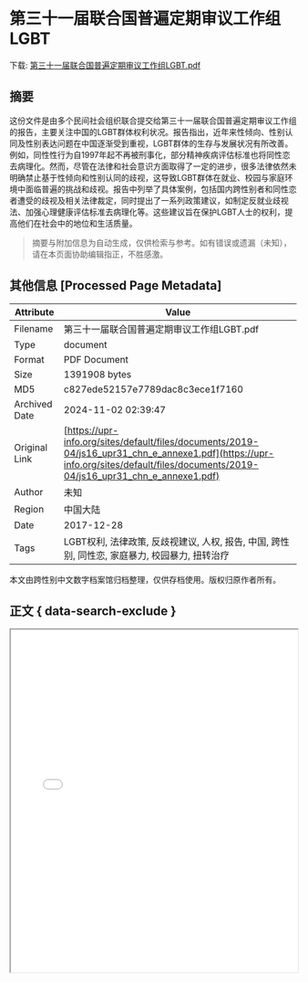 # 第三十一届联合国普遍定期审议工作组LGBT

<!-- tcd_download_link -->
下载: <a href="../第三十一届联合国普遍定期审议工作组LGBT.pdf" download>第三十一届联合国普遍定期审议工作组LGBT.pdf</a>
<!-- tcd_download_link_end -->

## 摘要

<!-- tcd_abstract -->
这份文件是由多个民间社会组织联合提交给第三十一届联合国普遍定期审议工作组的报告，主要关注中国的LGBT群体权利状况。报告指出，近年来性倾向、性别认同及性别表达问题在中国逐渐受到重视，LGBT群体的生存与发展状况有所改善。例如，同性性行为自1997年起不再被刑事化，部分精神疾病评估标准也将同性恋去病理化。然而，尽管在法律和社会意识方面取得了一定的进步，很多法律依然未明确禁止基于性倾向和性别认同的歧视，这导致LGBT群体在就业、校园与家庭环境中面临普遍的挑战和歧视。报告中列举了具体案例，包括国内跨性别者和同性恋者遭受的歧视及相关法律裁定，同时提出了一系列政策建议，如制定反就业歧视法、加强心理健康评估标准去病理化等。这些建议旨在保护LGBT人士的权利，提高他们在社会中的地位和生活质量。

<!-- tcd_abstract_end -->

> 摘要与附加信息为自动生成，仅供检索与参考。如有错误或遗漏（未知），请在本页面协助编辑指正，不胜感激。

## 其他信息 [Processed Page Metadata]

| Attribute       | Value                                  |
|-----------------|----------------------------------------|
| Filename        | 第三十一届联合国普遍定期审议工作组LGBT.pdf                             |
| Type            | document                                 |
| Format          | PDF Document                               |
| Size            | 1391908 bytes                           |
| MD5             | c827ede52157e7789dac8c3ece1f7160                                  |
| Archived Date   | 2024-11-02 02:39:47                             |
| Original Link   | [https://upr-info.org/sites/default/files/documents/2019-04/js16_upr31_chn_e_annexe1.pdf](https://upr-info.org/sites/default/files/documents/2019-04/js16_upr31_chn_e_annexe1.pdf)                         |
| Author          | 未知                               |
| Region          | 中国大陆                               |
| Date            | 2017-12-28                                 |
| Tags            | LGBT权利, 法律政策, 反歧视建议, 人权, 报告, 中国, 跨性别, 同性恋, 家庭暴力, 校园暴力, 扭转治疗                                 |

本文由跨性别中文数字档案馆归档整理，仅供存档使用。版权归原作者所有。


## 正文 { data-search-exclude }

<!-- tcd_main_text -->
<iframe src="../第三十一届联合国普遍定期审议工作组LGBT.pdf" width="100%" height="600px">
    <p>无法显示PDF，请下载查看。</p>
</iframe>
<!-- tcd_main_text_end -->

